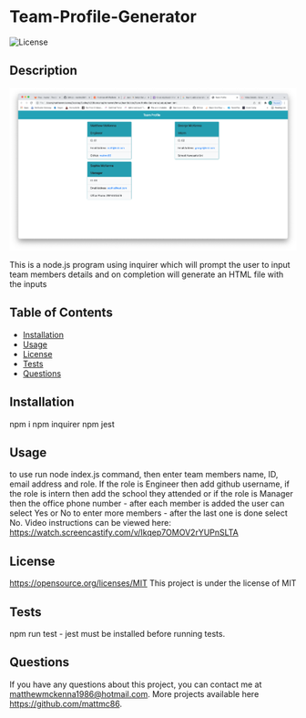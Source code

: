 # Team-Profile-Generator
  ![License](https://img.shields.io/badge/License-MIT-blue.svg)
  
  ## Description
  ![Screenshot](Screenshot.png)
  
   This is a node.js program using inquirer which will prompt the user to input team members details and on completion will generate an HTML file with the inputs
   
  ## Table of Contents
  * [Installation](#installation)
  * [Usage](#usage)
  * [License](#license)
  * [Tests](#tests)
  * [Questions](#questions)
  
  ## Installation
  npm i npm inquirer npm jest
  ## Usage
  to use run node index.js command, then enter team members name, ID, email address and role. If the role is Engineer then add github username, if the role is intern then add the school they attended or if the role is Manager then the office phone number - after each member is added the user can select Yes or No to enter more members - after the last one is done select No.
  Video instructions can be viewed here: https://watch.screencastify.com/v/Ikqep7OMOV2rYUPnSLTA
  ## License
  https://opensource.org/licenses/MIT
  This project is under the license of MIT
  
  ## Tests
  npm run test - jest must be installed before running tests.
  ## Questions
  If you have any questions about this project, you can contact me at matthewmckenna1986@hotmail.com. More projects available here https://github.com/mattmc86.

